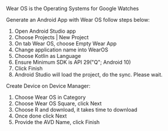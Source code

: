 Wear OS is the Operating Systems for Google Watches

Generate an Android App with Wear OS
 follow steps below:
 1. Open Android Studio app
 2. Choose Projects | New Project
 3. On tab Wear OS, choose Empty Wear App
 4. Change application name into WearOS
 5. Choose Kotlin as Language
 6. Ensure Minimum SDK is API 29("Q"; Android 10)
 7. Click Finish
 8. Android Studio will load the project, do the sync. Please wait.

 Create Device on Device Manager:
 1. Choose Wear OS in Category
 2. Choose Wear OS Square, click Next
 3. Choose R and download, it takes time to download
 4. Once done click Next
 5. Provide the AVD Name, click Finish
